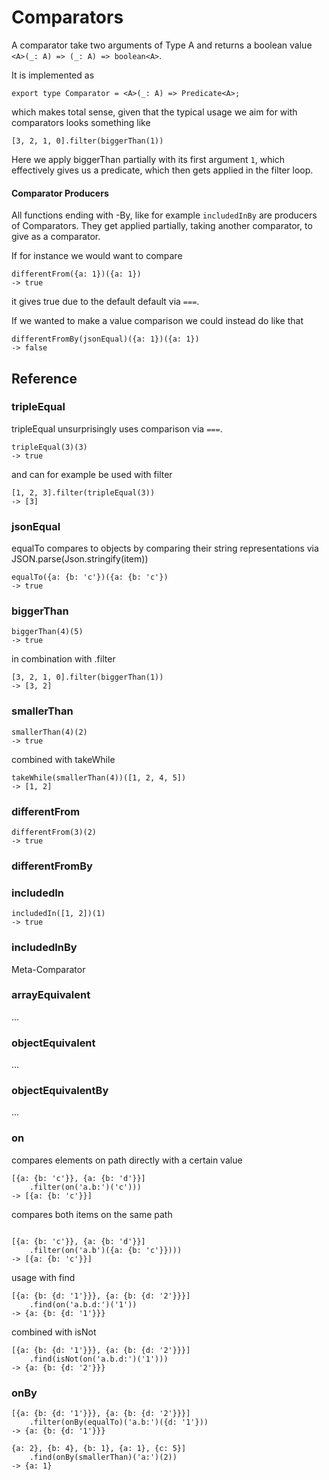 # Comparators

A comparator take two arguments of Type A and returns a boolean value 
`<A>(_: A) => (_: A) => boolean<A>`.

It is implemented as 

```
export type Comparator = <A>(_: A) => Predicate<A>;
```

which makes total sense, given that the typical usage we aim for with
comparators looks something like

```
[3, 2, 1, 0].filter(biggerThan(1))
```

Here we apply biggerThan partially with its first argument `1`, which effectively
gives us a predicate, which then gets applied in the filter loop. 

#### Comparator Producers

All functions ending with -By, like for example `includedInBy` are producers of
Comparators. They get applied partially, taking another comparator, to give as
a comparator.

If for instance we would want to compare

```
differentFrom({a: 1})({a: 1})
-> true
```

it gives true due to the default default via `===`.

If we wanted to make a value comparison we could instead do like that

```
differentFromBy(jsonEqual)({a: 1})({a: 1})
-> false
```

## Reference

### tripleEqual

tripleEqual unsurprisingly uses comparison via `===`.

```
tripleEqual(3)(3)
-> true
```

and can for example be used with filter

```
[1, 2, 3].filter(tripleEqual(3))
-> [3]    
```

### jsonEqual

equalTo compares to objects by comparing their string representations
via JSON.parse(Json.stringify(item))

```
equalTo({a: {b: 'c'})({a: {b: 'c'})
-> true
```

### biggerThan

```
biggerThan(4)(5)
-> true
```

in combination with .filter

```
[3, 2, 1, 0].filter(biggerThan(1))
-> [3, 2]
```

### smallerThan

```
smallerThan(4)(2)
-> true
```

combined with takeWhile

```
takeWhile(smallerThan(4))([1, 2, 4, 5])
-> [1, 2]
```

### differentFrom

```
differentFrom(3)(2)
-> true
```

### differentFromBy


### includedIn

```
includedIn([1, 2])(1)
-> true
```

### includedInBy

Meta-Comparator


### arrayEquivalent

...

### objectEquivalent

...


### objectEquivalentBy

...


### on

compares elements on path directly with a certain value

```
[{a: {b: 'c'}}, {a: {b: 'd'}}]
    .filter(on('a.b:')('c')))
-> [{a: {b: 'c'}}]                              
```

compares both items on the same path

```

[{a: {b: 'c'}}, {a: {b: 'd'}}]
    .filter(on('a.b')({a: {b: 'c'}})))          
-> [{a: {b: 'c'}}]
```

usage with find

```
[{a: {b: {d: '1'}}}, {a: {b: {d: '2'}}}]
    .find(on('a.b.d:')('1'))
-> {a: {b: {d: '1'}}}
```

combined with isNot

```
[{a: {b: {d: '1'}}}, {a: {b: {d: '2'}}}]
    .find(isNot(on('a.b.d:')('1')))
-> {a: {b: {d: '2'}}}
```

### onBy

```
[{a: {b: {d: '1'}}}, {a: {b: {d: '2'}}}]
    .filter(onBy(equalTo)('a.b:')({d: '1'}))
-> {a: {b: {d: '1'}}}
```

```
{a: 2}, {b: 4}, {b: 1}, {a: 1}, {c: 5}]
    .find(onBy(smallerThan)('a:')(2))
-> {a: 1}
```